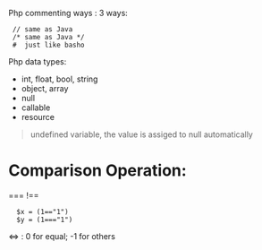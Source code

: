 Php commenting ways : 3 ways:
```
 // same as Java
 /* same as Java */
 #  just like basho
```

Php data types:
 * int, float, bool, string
 * object, array
 * null
 * callable
 * resource
> undefined variable, the value is assiged to null automatically

Comparison Operation:
==
===
!==
```
  $x = (1=="1")
  $y = (1==="1")
```
<=>    :  0 for equal; -1 for others
